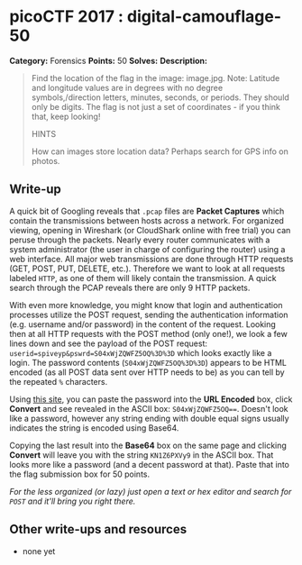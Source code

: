 # picoCTF 2017 : digital-camouflage-50

**Category:** Forensics
**Points:** 50
**Solves:**
**Description:**

> Find the location of the flag in the image: image.jpg. Note: Latitude and longitude values are in degrees with no degree symbols,/direction letters, minutes, seconds, or periods. They should only be digits. The flag is not just a set of coordinates - if you think that, keep looking!
>
>  HINTS
>
> How can images store location data? Perhaps search for GPS info on photos.

## Write-up

A quick bit of Googling reveals that `.pcap` files are **Packet Captures** which contain the transmissions between hosts across a network. For organized viewing, opening in Wireshark (or CloudShark online with free trial) you can peruse through the packets. Nearly every router communicates with a system administrator (the user in charge of configuring the router) using a web interface. All major web transmissions are done through HTTP requests (GET, POST, PUT, DELETE, etc.). Therefore we want to look at all requests labeled `HTTP`, as one of them will likely contain the transmission. A quick search through the PCAP reveals there are only 9 HTTP packets.

With even more knowledge, you might know that login and authentication processes utilize the POST request, sending the authentication information (e.g. username and/or password) in the content of the request. Looking then at all HTTP requests with the POST method (only one!), we look a few lines down and see the payload of the POST request: `userid=spiveyp&pswrd=S04xWjZQWFZ5OQ%3D%3D` which looks exactly like a login. The password contents (`S04xWjZQWFZ5OQ%3D%3D`) appears to be HTML encoded (as all POST data sent over HTTP needs to be) as you can tell by the repeated `%` characters.

Using [this site](http://www.asciitohex.com/), you can paste the password into the **URL Encoded** box, click **Convert** and see revealed in the ASCII box: `S04xWjZQWFZ5OQ==`. Doesn't look like a password, however any string ending with double equal signs usually indicates the string is encoded using Base64.

Copying the last result into the **Base64** box on the same page and clicking **Convert** will leave you with the string `KN1Z6PXVy9` in the ASCII box. That looks more like a password (and a decent password at that). Paste that into the flag submission box for 50 points.

*For the less organized (or lazy) just open a text or hex editor and search for `POST` and it'll bring you right there.*
## Other write-ups and resources

* none yet

